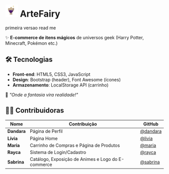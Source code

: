 # <img src="artefairy.png" width="40"> ArteFairy
primeira versao read me

✨ **E-commerce de itens mágicos** de universos geek (Harry Potter, Minecraft, Pokémon etc.)

## 🛠️ Tecnologias
- **Front-end**: HTML5, CSS3, JavaScript
- **Design**: Bootstrap (header), Font Awesome (ícones)
- **Armazenamento**: LocalStorage API (carrinho)

🔮 *"Onde a fantasia vira realidade!"*  

## 👩‍💻 **Contribuidoras**

| Nome      | Contribuição | GitHub |
|-----------|--------------|--------|
| **Dandara** | Página de Perfil | [@dandara](https://github.com/dandaralimaf) |
| **Lívia**   | Página Home | [@livia](https://github.com/livia9) |
| **Maria**   | Carrinho de Compras e Página de Produtos | [@maria](https://github.com/Maria-S-Aragao) |
| **Rayca**   | Sistema de Login/Cadastro | [@rayca](https://github.com/raycaThais) |
| **Sabrina** | Catálogo, Exposição de Animes e Logo do E-commerce | [@sabrina](https://github.com/Sai-czs) |

